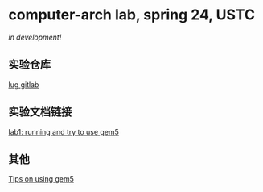 # computer-arch lab, spring 24, USTC

_in development!_

## 实验仓库

[lug gitlab](https://git.lug.ustc.edu.cn/zybzzz/calab-2024)

## 实验文档链接

[lab1: running and try to use gem5](/ca2024/lab1-doc.pdf)

## 其他

[Tips on using gem5](/ca2024/lab1-pre.pdf)
